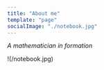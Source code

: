 ```yaml
---
title: "About me"
template: "page"
socialImage: "./notebook.jpg"
---
```


_A mathematician in formation_

!(/notebook.jpg)

